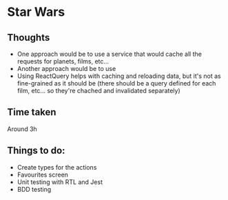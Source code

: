 # Star Wars

## Thoughts
- One approach would be to use a service that would cache all the requests for planets, films, etc...
- Another approach would be to use 
- Using ReactQuery helps with caching and reloading data, but it's not as fine-grained as it should be (there should be a query defined for each film, etc... so they're chached and invalidated separately)

## Time taken
Around 3h

## Things to do:
- Create types for the actions
- Favourites screen
- Unit testing with RTL and Jest
- BDD testing
